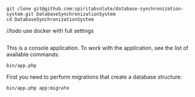 ```
git clone git@github.com:spiritabsolute/database-synchronization-system.git DatabaseSynchronizationSystem
cd DatabaseSynchronizationSystem
```

//todo use docker with full settings
```

```

This is a console application. To work with the application, see the list of available commands:
```
bin/app.php
```

First you need to perform migrations that create a database structure:
```
bin/app.php app:migrate
```